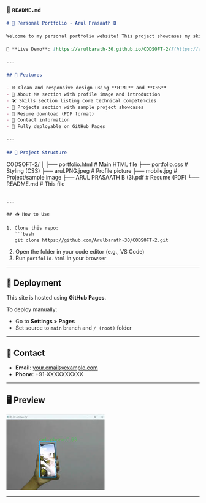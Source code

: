 

### 📄 `README.md`

```markdown
# 💼 Personal Portfolio - Arul Prasaath B

Welcome to my personal portfolio website! This project showcases my skills, experience, and featured projects as a web developer.

🔗 **Live Demo**: [https://arulbarath-30.github.io/CODSOFT-2/](https://arulbarath-30.github.io/CODSOFT-2/)

---

## 📌 Features

- 🌐 Clean and responsive design using **HTML** and **CSS**
- 👤 About Me section with profile image and introduction
- 🛠 Skills section listing core technical competencies
- 💼 Projects section with sample project showcases
- 📄 Resume download (PDF format)
- 📧 Contact information
- 🔻 Fully deployable on GitHub Pages

---

## 🧩 Project Structure

```

CODSOFT-2/
│
├── portfolio.html          # Main HTML file
├── portfolio.css           # Styling (CSS)
├── arul.PNG.jpeg           # Profile picture
├── mobile.jpg              # Project/sample image
├── ARUL PRASAATH B (3).pdf # Resume (PDF)
└── README.md               # This file

````

---

## 📥 How to Use

1. Clone this repo:
   ```bash
   git clone https://github.com/Arulbarath-30/CODSOFT-2.git
````

2. Open the folder in your code editor (e.g., VS Code)
3. Run `portfolio.html` in your browser

---

## 🚀 Deployment

This site is hosted using **GitHub Pages**.

To deploy manually:

* Go to **Settings > Pages**
* Set source to `main` branch and `/ (root)` folder

---

## 📧 Contact

* **Email**: [your.email@example.com](mailto:your.email@example.com)
* **Phone**: +91-XXXXXXXXXX

---

## 🖥 Preview

![screenshot](mobile.jpg)

---

